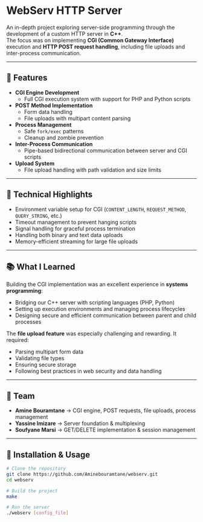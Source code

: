 
# WebServ HTTP Server

An in-depth project exploring server-side programming through the development of a custom HTTP server in **C++**.  
The focus was on implementing **CGI (Common Gateway Interface)** execution and **HTTP POST request handling**, including file uploads and inter-process communication.  

---

## 🚀 Features

- **CGI Engine Development**  
  - Full CGI execution system with support for PHP and Python scripts  
- **POST Method Implementation**  
  - Form data handling  
  - File uploads with multipart content parsing  
- **Process Management**  
  - Safe `fork/exec` patterns  
  - Cleanup and zombie prevention  
- **Inter-Process Communication**  
  - Pipe-based bidirectional communication between server and CGI scripts  
- **Upload System**  
  - File upload handling with path validation and size limits  

---

## 🔧 Technical Highlights

- Environment variable setup for CGI (`CONTENT_LENGTH`, `REQUEST_METHOD`, `QUERY_STRING`, etc.)  
- Timeout management to prevent hanging scripts  
- Signal handling for graceful process termination  
- Handling both binary and text data uploads  
- Memory-efficient streaming for large file uploads  

---

## 📚 What I Learned

Building the CGI implementation was an excellent experience in **systems programming**:  
- Bridging our C++ server with scripting languages (PHP, Python)  
- Setting up execution environments and managing process lifecycles  
- Designing secure and efficient communication between parent and child processes  

The **file upload feature** was especially challenging and rewarding. It required:  
- Parsing multipart form data  
- Validating file types  
- Ensuring secure storage  
- Following best practices in web security and data handling  

---

## 👥 Team

- **Amine Bouramtane** → CGI engine, POST requests, file uploads, process management  
- **Yassine Imizare** → Server foundation & multiplexing  
- **Soufyane Marsi** → GET/DELETE implementation & session management  

---

## 📂 Installation & Usage

```bash
# Clone the repository
git clone https://github.com/Aminebouramtane/webserv.git
cd webserv

# Build the project
make

# Run the server
./webserv [config_file]
```


